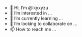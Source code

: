 - 👋 Hi, I’m @ikyxyzu
- 👀 I’m interested in ...
- 🌱 I’m currently learning ...
- 💞️ I’m looking to collaborate on ...
- 📫 How to reach me ...

<!---
ikyxyzu/ikyxyzu is a ✨ special ✨ repository because its `README.md` (this file) appears on your GitHub profile.
You can click the Preview link to take a look at your changes.
--->
